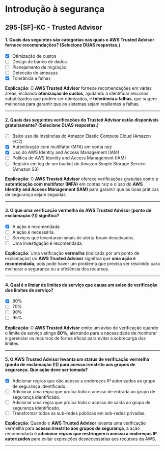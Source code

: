 # Introdução à segurança

## 295-[SF]-KC - Trusted Advisor

#### 1. Quais das seguintes são categorias nas quais o AWS Trusted Advisor fornece recomendações? (Selecione DUAS respostas.)
- [x] Otimização de custos
- [ ] Design de banco de dados
- [ ] Planejamento de migração
- [ ] Detecção de ameaças
- [x] Tolerância a falhas

**Explicação**: O **AWS Trusted Advisor** fornece recomendações em várias áreas, incluindo **otimização de custos**, ajudando a identificar recursos subutilizados que podem ser otimizados, e **tolerância a falhas**, que sugere melhorias para garantir que os sistemas sejam resilientes a falhas.

---

#### 2. Quais das seguintes verificações do Trusted Advisor estão disponíveis gratuitamente? (Selecione DUAS respostas.)
- [ ] Baixo uso de instâncias do Amazon Elastic Compute Cloud (Amazon EC2)
- [x] Autenticação com multifator (MFA) em conta raiz
- [x] Uso do AWS Identity and Access Management (IAM)
- [ ] Política do AWS Identity and Access Management (IAM)
- [ ] Registro em log de um bucket do Amazon Simple Storage Service (Amazon S3)

**Explicação**: O **AWS Trusted Advisor** oferece verificações gratuitas como a **autenticação com multifator (MFA)** em contas raiz e o uso do **AWS Identity and Access Management (IAM)** para garantir que as boas práticas de segurança sejam seguidas.

---

#### 3. O que uma verificação vermelha do AWS Trusted Advisor (ponto de exclamação (!)) significa?
- [x] A ação é recomendada.
- [ ] A ação é necessária.
- [ ] Serviços que levantaram sinais de alerta foram desativados.
- [ ] Uma investigação é recomendada.

**Explicação**: Uma verificação **vermelha** (indicada por um ponto de exclamação) do **AWS Trusted Advisor** significa que **uma ação é recomendada**, pois pode haver um problema que precisa ser resolvido para melhorar a segurança ou a eficiência dos recursos.

---

#### 4. Qual é o limiar de limites de serviço que causa um aviso de verificação dos limites de serviço?
- [x] 80%
- [ ] 70%
- [ ] 90%
- [ ] 95%

**Explicação**: O **AWS Trusted Advisor** emite um aviso de verificação quando o limite de serviço atinge **80%**, alertando para a necessidade de monitorar e gerenciar os recursos de forma eficaz para evitar a sobrecarga dos limites.

---

#### 5. O AWS Trusted Advisor levanta um status de verificação vermelha (ponto de exclamação (!)) para acesso irrestrito aos grupos de segurança. Que ação deve ser tomada?
- [x] Adicionar regras que dão acesso a endereços IP autorizados ao grupo de segurança identificado.
- [ ] Adicionar uma regra que proíba todo o acesso de entrada ao grupo de segurança identificado.
- [ ] Adicionar uma regra que proíba todo o acesso de saída ao grupo de segurança identificado.
- [ ] Transformar todas as sub-redes públicas em sub-redes privadas.

**Explicação**: Quando o **AWS Trusted Advisor** levanta uma verificação vermelha para **acesso irrestrito aos grupos de segurança**, a ação recomendada é **adicionar regras que restringem o acesso a endereços IP autorizados** para evitar exposições desnecessárias aos recursos da AWS.

---
